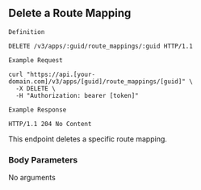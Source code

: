 ## Delete a Route Mapping

```
Definition
```

```http
DELETE /v3/apps/:guid/route_mappings/:guid HTTP/1.1
```

```
Example Request
```

```shell
curl "https://api.[your-domain.com]/v3/apps/[guid]/route_mappings/[guid]" \
  -X DELETE \
  -H "Authorization: bearer [token]"
```

```
Example Response
```

```http
HTTP/1.1 204 No Content
```

This endpoint deletes a specific route mapping.

### Body Parameters

<p class='no-body-parameters-outer'>
  <span class='no-body-parameters-required'>
    No arguments
  </span>
</p>
